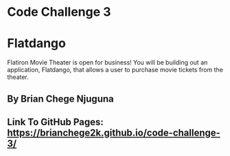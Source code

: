 # Code Challenge 3

# Flatdango

Flatiron Movie Theater is open for business! You will be building out an
application, Flatdango, that allows a user to purchase movie tickets from the
theater.

## By Brian Chege Njuguna

## Link To GitHub Pages: https://brianchege2k.github.io/code-challenge-3/




